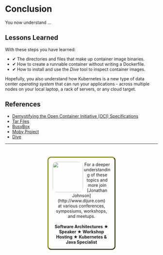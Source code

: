 # Conclusion #

You now understand ...

## Lessons Learned ##

With these steps you have learned:

- &#x2714; The directories and files that make up container image binaries.
- &#x2714; How to create a runnable container without writing a Dockerfile.
- &#x2714; How to install and use the _Dive_ tool to inspect container images.

Hopefully, you also understand how Kubernetes is a new type of data center _operating system_ that can run your applications - across multiple nodes on your local laptop, a rack of servers, or any cloud target.

## References ##

- [Demystifying the Open Container Initiative (OCI) Specifications](https://www.docker.com/blog/demystifying-open-container-initiative-oci-specifications/)
- [Tar Files](https://en.wikipedia.org/wiki/Tar_(computing))
- [BusyBox](https://busybox.net/FAQ.html)
- [Moby Project](https://github.com/moby/moby)
- [Dive](https://github.com/wagoodman/dive)

------
<p style="text-align: center; padding: 1em; margin: 3em; margin-left: 10em; margin-right: 10em; border-; 1px; border-color: olive;  border-radius: 12px; border-style:outset">
<img align="left" src="./assets/jonathan-johnson.jpg" width="100" style="border-radius: 12px">
For a deeper understanding of these topics and more join <br>[Jonathan Johnson](http://www.dijure.com)<br> at various conferences, symposiums, workshops, and meetups.
<br><br>
<b>Software Architectures ★ Speaker ★ Workshop Hosting ★ Kubernetes & Java Specialist</b>
</p>
